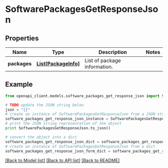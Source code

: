 # SoftwarePackagesGetResponseJson


## Properties

Name | Type | Description | Notes
------------ | ------------- | ------------- | -------------
**packages** | [**List[PackageInfo]**](PackageInfo.md) | List of package information. | 

## Example

```python
from openapi_client.models.software_packages_get_response_json import SoftwarePackagesGetResponseJson

# TODO update the JSON string below
json = "{}"
# create an instance of SoftwarePackagesGetResponseJson from a JSON string
software_packages_get_response_json_instance = SoftwarePackagesGetResponseJson.from_json(json)
# print the JSON string representation of the object
print SoftwarePackagesGetResponseJson.to_json()

# convert the object into a dict
software_packages_get_response_json_dict = software_packages_get_response_json_instance.to_dict()
# create an instance of SoftwarePackagesGetResponseJson from a dict
software_packages_get_response_json_form_dict = software_packages_get_response_json.from_dict(software_packages_get_response_json_dict)
```
[[Back to Model list]](../README.md#documentation-for-models) [[Back to API list]](../README.md#documentation-for-api-endpoints) [[Back to README]](../README.md)


